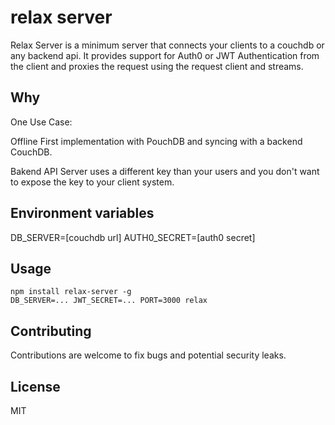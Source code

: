 # relax server

Relax Server is a minimum server that connects your clients to a couchdb or any backend api. It provides support for Auth0 or JWT Authentication from the client and proxies the request using the request client and streams.

## Why

One Use Case:

Offline First implementation with PouchDB and syncing with a backend CouchDB.

Bakend API Server uses a different key than your users and you don't want to expose
the key to your client system.

## Environment variables

DB_SERVER=[couchdb url]
AUTH0_SECRET=[auth0 secret]

## Usage

```
npm install relax-server -g
DB_SERVER=... JWT_SECRET=... PORT=3000 relax
```

## Contributing

Contributions are welcome to fix bugs and potential security leaks.

## License

MIT
